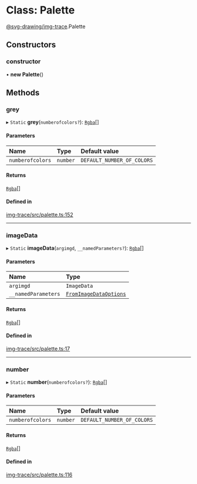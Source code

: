 # Class: Palette

[@svg-drawing/img-trace](../../modules/svg_drawing_img_trace.md).Palette

## Constructors

### constructor

• **new Palette**()

## Methods

### grey

▸ `Static` **grey**(`numberofcolors?`): [`Rgba`](../../interfaces/svg_drawing_img_trace/Rgba.md)[]

#### Parameters

| Name | Type | Default value |
| :------ | :------ | :------ |
| `numberofcolors` | `number` | `DEFAULT_NUMBER_OF_COLORS` |

#### Returns

[`Rgba`](../../interfaces/svg_drawing_img_trace/Rgba.md)[]

#### Defined in

[img-trace/src/palette.ts:152](https://github.com/kmkzt/svg-drawing/blob/ab85f6a/packages/img-trace/src/palette.ts#L152)

___

### imageData

▸ `Static` **imageData**(`argimgd`, `__namedParameters?`): [`Rgba`](../../interfaces/svg_drawing_img_trace/Rgba.md)[]

#### Parameters

| Name | Type |
| :------ | :------ |
| `argimgd` | `ImageData` |
| `__namedParameters` | [`FromImageDataOptions`](../../interfaces/svg_drawing_img_trace/FromImageDataOptions.md) |

#### Returns

[`Rgba`](../../interfaces/svg_drawing_img_trace/Rgba.md)[]

#### Defined in

[img-trace/src/palette.ts:17](https://github.com/kmkzt/svg-drawing/blob/ab85f6a/packages/img-trace/src/palette.ts#L17)

___

### number

▸ `Static` **number**(`numberofcolors?`): [`Rgba`](../../interfaces/svg_drawing_img_trace/Rgba.md)[]

#### Parameters

| Name | Type | Default value |
| :------ | :------ | :------ |
| `numberofcolors` | `number` | `DEFAULT_NUMBER_OF_COLORS` |

#### Returns

[`Rgba`](../../interfaces/svg_drawing_img_trace/Rgba.md)[]

#### Defined in

[img-trace/src/palette.ts:116](https://github.com/kmkzt/svg-drawing/blob/ab85f6a/packages/img-trace/src/palette.ts#L116)
